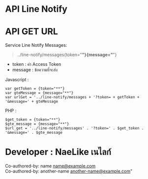 # API Line Notify


# API GET URL

Service Line Notify Messages:
> ../line-notify/messages{token="**"}{message="**"}
- token : ค่า Access Token
- message : ข้อความที่จะส่ง


Javascript :
```
var getToken = {token="**"}
var gteMessage = {message="**"}
var urlGet = '../line-notify/messages + '?token= + getToken + '&message=' + gteMessage
```

PHP :
```
$get_token = {token="**"}
$gte_message = {message="**"}
$url_get = '../line-notify/messages' . '?token=' . $get_token . '&message=' . $gte_message
```

# Developer : NaeLike เนไลก์

Co-authored-by: name <name@example.com>
<br>
Co-authored-by: another-name <another-name@example.com>"

